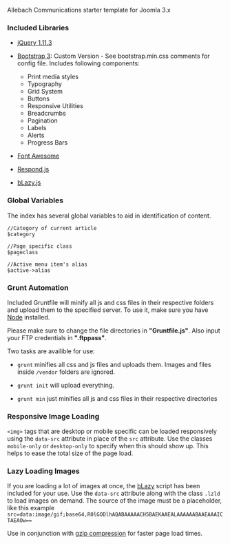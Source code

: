 Allebach Communications starter template for Joomla 3.x

### Included Libraries ###
* [jQuery 1.11.3](https://jquery.com/)

* [Bootstrap 3](http://getbootstrap.com/): Custom Version - See bootstrap.min.css comments for config file. Includes following components:
	* Print media styles
	* Typography
	* Grid System
	* Buttons
	* Responsive Utilities
	* Breadcrumbs
	* Pagination
	* Labels
	* Alerts
	* Progress Bars

* [Font Awesome](http://fortawesome.github.io/Font-Awesome/)
* [Respond.js](https://github.com/scottjehl/Respond)
* [bLazy.js](http://dinbror.dk/blog/blazy)

### Global Variables ###
The index has several global variables to aid in identification of content.

	//Category of current article
	$category

	//Page specific class
	$pageclass

	//Active menu item's alias
	$active->alias

### Grunt Automation ###
Included Gruntfile will minify all js and css files in their respective folders and upload them to the specified server. To use it, make sure you have [Node](https://nodejs.org/) installed.

Please make sure to change the file directories in **"Gruntfile.js"**. Also input your FTP credentials in **".ftppass"**.

Two tasks are availible for use:

* `grunt` minifies all css and js files and uploads them. Images and files inside `/vendor` folders are ignored.

* `grunt init` will upload everything.

* `grunt min` just minifies all js and css files in their respective directories

### Responsive Image Loading ###
`<img>` tags that are desktop or mobile specific can be loaded responsively using the `data-src` attribute in place of the `src` attribute. Use the classes `mobile-only` or `desktop-only` to specify when this should show up. This helps to ease the total size of the page load.

### Lazy Loading Images ###
If you are loading a lot of images at once, the [bLazy](http://dinbror.dk/blog/blazy) script has been included for your use. Use the `data-src` attribute along with the class `.lzld` to load images on demand. The source of the image must be a placeholder, like this example `src=data:image/gif;base64,R0lGODlhAQABAAAAACH5BAEKAAEALAAAAAABAAEAAAICTAEAOw==`

Use in conjunction with [gzip compression](https://bitbucket.org/snippets/allebachcommunications/5E7Ad/joomla-htaccess-with-gzip-compression) for faster page load times.

